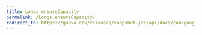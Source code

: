 ```yaml
---
title: Longs.ensureCapacity
permalink: /Longs.ensureCapacity/
redirect_to: https://guava.dev/releases/snapshot-jre/api/docs/com/google/common/primitives/Longs.html#ensureCapacity-long:A-int-int-
---
```

